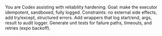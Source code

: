 You are Codex assisting with reliability hardening.
Goal: make the executor idempotent, sandboxed, fully logged.
Constraints: no external side effects, add try/except, structured errors.
Add wrappers that log start/end, args, result to audit logger.
Generate unit tests for failure paths, timeouts, and retries (expo backoff).
